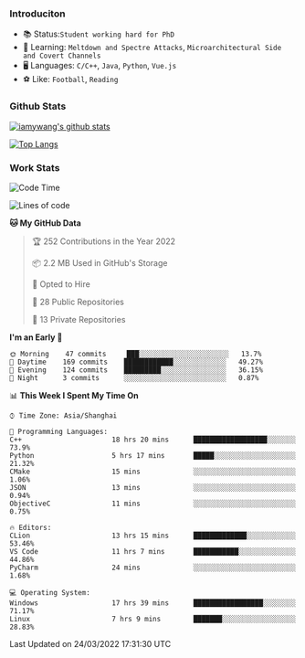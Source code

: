 ### Introduciton

- 📚 Status:`Student working hard for PhD`
- 🔎 Learning: `Meltdown and Spectre Attacks`, `Microarchitectural Side and Covert Channels`
- 🖥️ Languages: `C/C++`, `Java`, `Python`, `Vue.js`
- ⚽ Like: `Football`, `Reading`

### Github Stats

[![iamywang's github stats](https://github-readme-stats.vercel.app/api?username=iamywang&count_private=true&show_icons=true)]()

[![Top Langs](https://github-readme-stats.vercel.app/api/top-langs/?username=iamywang&layout=compact)]()

### Work Stats

<!--START_SECTION:waka-->
![Code Time](http://img.shields.io/badge/Code%20Time-190%20hrs%205%20mins-blue)

![Lines of code](https://img.shields.io/badge/From%20Hello%20World%20I%27ve%20Written-535%20Thousand%20lines%20of%20code-blue)

**🐱 My GitHub Data** 

> 🏆 252 Contributions in the Year 2022
 > 
> 📦 2.2 MB Used in GitHub's Storage 
 > 
> 💼 Opted to Hire
 > 
> 📜 28 Public Repositories 
 > 
> 🔑 13 Private Repositories  
 > 
**I'm an Early 🐤** 

```text
🌞 Morning    47 commits     ███░░░░░░░░░░░░░░░░░░░░░░   13.7% 
🌆 Daytime    169 commits    ████████████░░░░░░░░░░░░░   49.27% 
🌃 Evening    124 commits    █████████░░░░░░░░░░░░░░░░   36.15% 
🌙 Night      3 commits      ░░░░░░░░░░░░░░░░░░░░░░░░░   0.87%

```


📊 **This Week I Spent My Time On** 

```text
⌚︎ Time Zone: Asia/Shanghai

💬 Programming Languages: 
C++                      18 hrs 20 mins      ██████████████████░░░░░░░   73.9% 
Python                   5 hrs 17 mins       █████░░░░░░░░░░░░░░░░░░░░   21.32% 
CMake                    15 mins             ░░░░░░░░░░░░░░░░░░░░░░░░░   1.06% 
JSON                     13 mins             ░░░░░░░░░░░░░░░░░░░░░░░░░   0.94% 
ObjectiveC               11 mins             ░░░░░░░░░░░░░░░░░░░░░░░░░   0.75%

🔥 Editors: 
CLion                    13 hrs 15 mins      █████████████░░░░░░░░░░░░   53.46% 
VS Code                  11 hrs 7 mins       ███████████░░░░░░░░░░░░░░   44.86% 
PyCharm                  24 mins             ░░░░░░░░░░░░░░░░░░░░░░░░░   1.68%

💻 Operating System: 
Windows                  17 hrs 39 mins      █████████████████░░░░░░░░   71.17% 
Linux                    7 hrs 9 mins        ███████░░░░░░░░░░░░░░░░░░   28.83%

```


 Last Updated on 24/03/2022 17:31:30 UTC
<!--END_SECTION:waka-->
